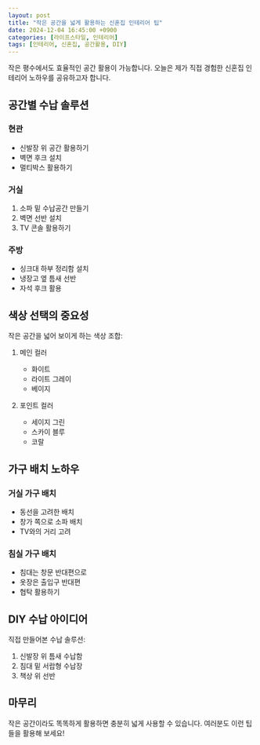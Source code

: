 ```yaml
---
layout: post
title: "작은 공간을 넓게 활용하는 신혼집 인테리어 팁"
date: 2024-12-04 16:45:00 +0900
categories: [라이프스타일, 인테리어]
tags: [인테리어, 신혼집, 공간활용, DIY]
---
```


작은 평수에서도 효율적인 공간 활용이 가능합니다. 오늘은 제가 직접 경험한 신혼집 인테리어 노하우를 공유하고자 합니다.

## 공간별 수납 솔루션

### 현관
- 신발장 위 공간 활용하기
- 벽면 후크 설치
- 멀티박스 활용하기

### 거실
1. 소파 밑 수납공간 만들기
2. 벽면 선반 설치
3. TV 콘솔 활용하기

### 주방
- 싱크대 하부 정리함 설치
- 냉장고 옆 틈새 선반
- 자석 후크 활용

## 색상 선택의 중요성

작은 공간을 넓어 보이게 하는 색상 조합:

1. 메인 컬러
   - 화이트
   - 라이트 그레이
   - 베이지

2. 포인트 컬러
   - 세이지 그린
   - 스카이 블루
   - 코랄

## 가구 배치 노하우

### 거실 가구 배치
- 동선을 고려한 배치
- 창가 쪽으로 소파 배치
- TV와의 거리 고려

### 침실 가구 배치
- 침대는 창문 반대편으로
- 옷장은 출입구 반대편
- 협탁 활용하기

## DIY 수납 아이디어

직접 만들어본 수납 솔루션:

1. 신발장 위 틈새 수납함
2. 침대 밑 서랍형 수납장
3. 책상 위 선반

## 마무리

작은 공간이라도 똑똑하게 활용하면 충분히 넓게 사용할 수 있습니다. 여러분도 이런 팁들을 활용해 보세요!
